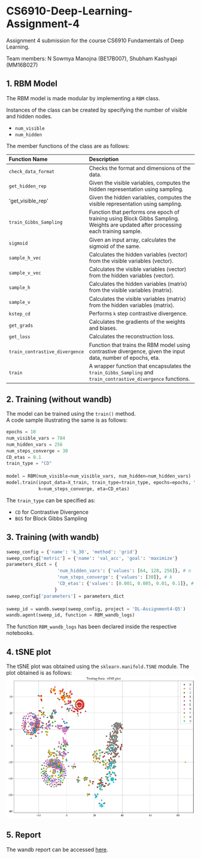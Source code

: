 # CS6910-Deep-Learning-Assignment-4
Assignment 4 submission for the course CS6910 Fundamentals of Deep Learning.

Team members: N Sowmya Manojna (BE17B007), Shubham Kashyapi (MM16B027)

## 1. RBM Model
The RBM model is made modular by implementing a `RBM` class.  

Instances of the class can be created by specifying the number of visible and hidden nodes.  

- `num_visible`
- `num_hidden`

The member functions of the class are as follows:

| Function Name | Description | 
|:--------------|:------------|
| `check_data_format` | Checks the format and dimensions of the data. |
| `get_hidden_rep` | Given the visible variables, computes the hidden representation using sampling. |
| 'get_visible_rep' | Given the hidden variables, computes the visible representation using sampling. |
| `train_Gibbs_Sampling` | Function that performs one epoch of training using Block Gibbs Sampling. Weights are updated after processing each training sample. |
| `sigmoid` | Given an input array, calculates the sigmoid of the same. |
| `sample_h_vec` | Calculates the hidden variables (vector) from the visible variables (vector). |
| `sample_v_vec` | Calculates the visible variables (vector) from the hidden variables (vector). |
| `sample_h` | Calculates the hidden variables (matrix) from the visible variables (matrix). |
| `sample_v` | Calculates the visible variables (matrix) from the hidden variables (matrix). |
| `kstep_cd` | Performs `k` step contrastive divergence. |
| `get_grads` | Calculates the gradients of the weights and biases. |
| `get_loss` | Calculates the reconstruction loss. |
| `train_contrastive_divergence` | Function that trains the RBM model using contrastive divergence, given the input data, number of epochs, eta. |
| `train` | A wrapper function that encapsulates the `train_Gibbs_Sampling` and `train_contrastive_divergence` functions. |

## 2. Training (without wandb)
The model can be trained using the `train()` method.  
A code sample illustrating the same is as follows:

```python
epochs = 10
num_visible_vars = 784
num_hidden_vars = 256
num_steps_converge = 30
CD_etas = 0.1
train_type = "CD"

model = RBM(num_visible=num_visible_vars, num_hidden=num_hidden_vars)
model.train(input_data=X_train, train_type=train_type, epochs=epochs, \
            k=num_steps_converge, eta=CD_etas)
```

The `train_type` can be specified as:

- `CD` for Contrastive Divergence
- `BGS` for Block Gibbs Sampling

## 3. Training (with wandb)
```python
sweep_config = {'name': 'k_30', 'method': 'grid'}
sweep_config['metric'] = {'name': 'val_acc', 'goal': 'maximize'}
parameters_dict = {
                   'num_hidden_vars': {'values': [64, 128, 256]}, # n
                   'num_steps_converge': {'values': [30]}, # k
                   'CD_etas': {'values': [0.001, 0.005, 0.01, 0.1]}, # eta
                  }
sweep_config['parameters'] = parameters_dict

sweep_id = wandb.sweep(sweep_config, project = 'DL-Assignment4-Q5')
wandb.agent(sweep_id, function = RBM_wandb_logs)
```

The function `RBM_wandb_logs` has been declared inside the respective notebooks.

## 4. tSNE plot
The tSNE plot was obtained using the `sklearn.manifold.TSNE` module. The plot obtained is as follows:
![](images/tsne.png)

## 5. Report
The wandb report can be accessed [here](https://wandb.ai/cs6910-team/assignment-4/reports/CS6910-Assignment-4--Vmlldzo3MTYyMzU).
